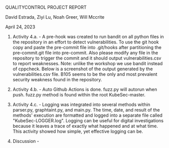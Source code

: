 QUALITYCONTROL PROJECT REPORT

David Estrada, Ziyi Lu, Noah Greer, Will Mccrite

April 24, 2023

1. Activity 4.a. - A pre-hook was created to run bandit on all python files in the repository in an effort to detect vulnerabilities. 
To use the git hook copy and paste the pre-commit file into .git/hooks after partitioning the pre-commit.git file into pre-commit. 
Also please modify any file in the repository to trigger the commit and it should output vulnerabilities.csv to report weaknesses. 
Note: unlike the workshop we use bandit instead of cppcheck. Below is a screenshot of the output generated by the vulnerabilities.csv file. 
B105 seems to be the only and most prevalent security weakness found in the repository.

2. Activity 4.b. - Auto Github Actions is done. fuzz.py will autorun when push. fuzz.py method is found within the root KubeSec-master.

3. Activity 4.c. - Logging was integrated into several methods within parser.py, graphtaint.py, and main.py. The time, date, and result of the methods' execution are formatted and logged into a separate file called "KubeSec-LOGGER.log". Logging can be useful for digital investigations because it leaves a trace of exactly what happened and at what time. This activity showed how simple, yet effective logging can be.

4. Discussion - 

